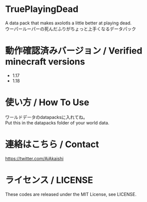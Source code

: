 # TruePlayingDead

A data pack that makes axolotls a little better at playing dead.  
ウーパールーパーの死んだふりがちょっと上手くなるデータパック

# 動作確認済みバージョン / Verified minecraft versions

- 1.17
- 1.18

# 使い方 / How To Use

ワールドデータのdatapacksに入れてね。  
Put this in the datapacks folder of your world data.

# 連絡はこちら / Contact

https://twitter.com/AiAkaishi

# ライセンス / LICENSE

These codes are released under the MIT License, see LICENSE.
